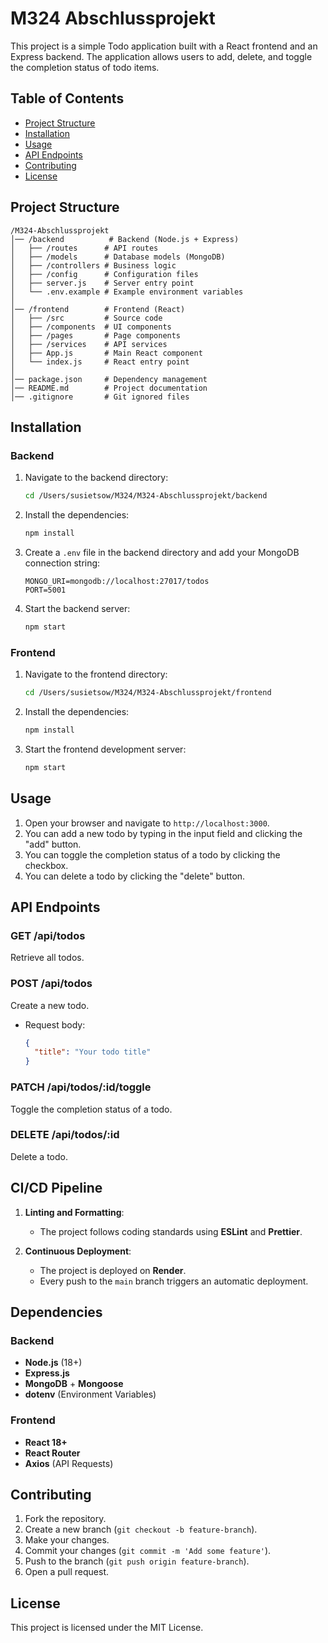 # M324 Abschlussprojekt

This project is a simple Todo application built with a React frontend and an Express backend. The application allows users to add, delete, and toggle the completion status of todo items.

## Table of Contents

- [Project Structure](#project-structure)
- [Installation](#installation)
- [Usage](#usage)
- [API Endpoints](#api-endpoints)
- [Contributing](#contributing)
- [License](#license)

## Project Structure

```
/M324-Abschlussprojekt
│── /backend          # Backend (Node.js + Express)
│   ├── /routes      # API routes
│   ├── /models      # Database models (MongoDB)
│   ├── /controllers # Business logic
│   ├── /config      # Configuration files
│   ├── server.js    # Server entry point
│   └── .env.example # Example environment variables
│
│── /frontend        # Frontend (React)
│   ├── /src         # Source code
│   ├── /components  # UI components
│   ├── /pages       # Page components
│   ├── /services    # API services
│   ├── App.js       # Main React component
│   └── index.js     # React entry point
│
│── package.json     # Dependency management
│── README.md        # Project documentation
│── .gitignore       # Git ignored files
```

## Installation

### Backend

1. Navigate to the backend directory:

   ```bash
   cd /Users/susietsow/M324/M324-Abschlussprojekt/backend
   ```

2. Install the dependencies:

   ```bash
   npm install
   ```

3. Create a `.env` file in the backend directory and add your MongoDB connection string:

   ```env
   MONGO_URI=mongodb://localhost:27017/todos
   PORT=5001
   ```

4. Start the backend server:
   ```bash
   npm start
   ```

### Frontend

1. Navigate to the frontend directory:

   ```bash
   cd /Users/susietsow/M324/M324-Abschlussprojekt/frontend
   ```

2. Install the dependencies:

   ```bash
   npm install
   ```

3. Start the frontend development server:
   ```bash
   npm start
   ```

## Usage

1. Open your browser and navigate to `http://localhost:3000`.
2. You can add a new todo by typing in the input field and clicking the "add" button.
3. You can toggle the completion status of a todo by clicking the checkbox.
4. You can delete a todo by clicking the "delete" button.

## API Endpoints

### GET /api/todos

Retrieve all todos.

### POST /api/todos

Create a new todo.

- Request body:
  ```json
  {
    "title": "Your todo title"
  }
  ```

### PATCH /api/todos/:id/toggle

Toggle the completion status of a todo.

### DELETE /api/todos/:id

Delete a todo.

## CI/CD Pipeline

1. **Linting and Formatting**:

   - The project follows coding standards using **ESLint** and **Prettier**.

2. **Continuous Deployment**:
   - The project is deployed on **Render**.
   - Every push to the `main` branch triggers an automatic deployment.

## Dependencies

### Backend

- **Node.js** (18+)
- **Express.js**
- **MongoDB** + **Mongoose**
- **dotenv** (Environment Variables)

### Frontend

- **React 18+**
- **React Router**
- **Axios** (API Requests)

## Contributing

1. Fork the repository.
2. Create a new branch (`git checkout -b feature-branch`).
3. Make your changes.
4. Commit your changes (`git commit -m 'Add some feature'`).
5. Push to the branch (`git push origin feature-branch`).
6. Open a pull request.

## License

This project is licensed under the MIT License.
